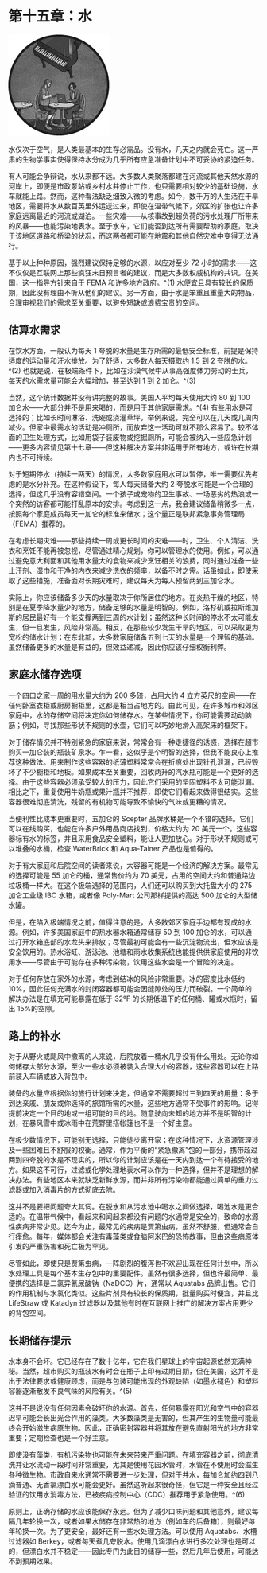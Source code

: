 # 第十五章：水

![](img/chapterart.png)

水仅次于空气，是人类最基本的生存必需品。没有水，几天之内就会死亡。这一严肃的生物学事实使得保持水分成为几乎所有应急准备计划中不可妥协的紧迫任务。

有人可能会争辩说，水从来都不远。大多数人类聚落都建在河流或其他天然水源的河岸上，即便是市政泵站或乡村水井停止工作，也只需要相对较少的基础设施，水车就能上路。然而，这种看法缺乏细致入微的考虑。如今，数千万的人生活在干旱地区，需要将水从数百英里外运送过来，即使在温带气候下，郊区的扩张也让许多家庭远离最近的河流或湖泊。一些灾难——从核事故到超负荷的污水处理厂所带来的风暴——也能污染地表水。至于水车，它们能否到达所有需要帮助的家庭，取决于该地区道路和桥梁的状况，而这两者都可能在地震和其他自然灾难中变得无法通行。

基于以上种种原因，强烈建议保持足够的水源，以应对至少 72 小时的需求——这不仅仅是互联网上那些疯狂末日预言者的建议，而是大多数权威机构的共识。在美国，这一指导方针来自于 FEMA 和许多地方政府。^(1) 水便宜且具有较长的保质期，因此没有理由不听从他们的建议。另一方面，由于水是笨重且重量大的物品，合理审视我们的需求至关重要，以避免短缺或浪费宝贵的空间。

## 估算水需求

在饮水方面，一般认为每天 1 夸脱的水量是生存所需的最低安全标准，前提是保持适度的运动量和汗水排放。为了舒适，大多数人每天摄取约 1.5 到 2 夸脱的水。^(2) 也就是说，在极端条件下，比如在沙漠气候中从事高强度体力劳动的士兵，每天的水需求量可能会大幅增加，甚至达到 1 到 2 加仑。^(3)

当然，这个统计数据并没有讲完整的故事。美国人平均每天使用大约 80 到 100 加仑水——大部分并不是用来喝的，而是用于其他家庭需求。^(4) 有些用水是可选择的；比如长时间淋浴、洗碗或浇灌草坪，举例来说，完全可以在几天或几周内减少。但家中最需水的活动是冲厕所，而放弃这一活动可就不那么容易了。较不体面的卫生处理方式，比如用袋子装废物或挖掘厕所，可能会被纳入一些应急计划——更多内容请见第十七章——但这种解决方案并非适用于所有地方，或许在长期内也不可持续。

对于短期停水（持续一两天）的情况，大多数家庭用水可以暂停，唯一需要优先考虑的是水分补充。在这种假设下，每人每天储备大约 2 夸脱水可能是一个合理的选择，但这几乎没有容错空间。一个孩子或宠物的卫生事故、一场恶劣的热浪或一个突然的访客都可能打乱原本的安排。考虑到这一点，我会建议储备稍微多一点，按照每个家庭成员每天一加仑的标准来储水；这个量正是联邦紧急事务管理局（FEMA）推荐的。

在考虑长期灾难——那些持续一周或更长时间的灾难——时，卫生、个人清洁、洗衣和烹饪不能再被忽视，尽管通过精心规划，你可以管理水的使用。例如，可以通过避免意大利面和其他用水量大的食物来减少烹饪相关的浪费，同时通过准备一些止汗剂、湿巾和干净的内衣来减少洗衣的频率，以备不时之需。话虽如此，即使采取了这些措施，准备面对长期灾难时，建议每天为每人预留两到三加仑水。

实际上，你应该储备多少天的水量取决于你所居住的地方。在炎热干燥的地区，特别是在夏季降水量少的地方，储备足够的水量是明智的。例如，洛杉矶或拉斯维加斯的居民最好有一个能支撑两到三周的水计划；虽然这种长时间的停水不太可能发生，但一旦发生，风险非常高。相反，在那些较少发生干旱的地区，可以采取更为宽松的储水计划；在东北部，大多数家庭储备五到七天的水量是一个理智的基础。虽然储备更多的水量是有益的，但效益递减，因此你应该仔细权衡利弊。

## 家庭水储存选项

一个四口之家一周的用水量大约为 200 多磅，占用大约 4 立方英尺的空间——在任何卧室衣柜或厨房橱柜里，这都是相当占地方的。由此可见，在许多城市和郊区家庭中，水的存储空间将决定你如何储存水。在某些情况下，你可能需要动动脑筋；例如，寻找那些形状不规则的水壶，它们可以巧妙地滑入高架床的框架下。

对于储存情况并不特别紧急的家庭来说，常常会有一种走捷径的诱惑，选择在超市购买一加仑装的瓶装矿泉水。乍一看，这似乎是个明智的选择，但我不能良心上推荐这种做法。用来制作这些容器的纸薄塑料常常会在折痕处出现针孔泄漏，已经毁坏了不少橱柜和地板。如果成本至关重要，回收两升的汽水瓶可能是一个更好的选择。由于这些容器必须承受较大的压力，因此它们采用的坚固塑料不太可能泄漏。相比之下，重复使用牛奶瓶或果汁瓶并不推荐，即使它们看起来做得很结实。这些容器很难彻底清洗，残留的有机物可能导致不愉快的气味或更糟的情况。

当便利性比成本更重要时，五加仑的 Scepter 品牌水桶是一个不错的选择。它们可以在线购买，也能在许多户外用品商店找到，价格大约为 20 美元一个。这些容器标有水的标签，并且采用食品安全塑料，能让人更加放心。对于形状不规则或可以堆叠的水桶，检查 WaterBrick 和 Aqua-Tainer 产品也是值得的。

对于有大家庭和后院空间的读者来说，大容器可能是一个经济的解决方案。最常见的选择可能是 55 加仑的桶，通常售价约为 70 美元，占用的空间大约和普通路边垃圾桶一样大。在这个极端选择的范围内，人们还可以购买到大托盘大小的 275 加仑工业级 IBC 水箱，或者像 Poly-Mart 公司那样提供的高达 500 加仑的大型储水罐。

但是，在陷入极端情况之前，值得注意的是，大多数郊区家庭手边都有现成的水源。例如，许多美国家庭中的热水器水箱通常储存 50 到 100 加仑的水，可以通过打开水箱底部的水龙头来排放；尽管最初可能会有一些沉淀物流出，但水应该是安全饮用的。热水浴缸、游泳池、池塘和雨水收集系统也能提供供家庭使用的非饮用水——尽管由于可能存在多种污染物，饮用这些水会是一个冒险的决定。

对于任何存放在家外的水源，考虑到结冰的风险非常重要。冰的密度比水低约 10%，因此任何充满水的封闭容器都可能会因缝隙处的压力而破裂。一个简单的解决办法是在填充可能暴露在低于 32°F 的长期低温下的任何桶、罐或水瓶时，留出 15%的空隙。

## 路上的补水

对于从野火或飓风中撤离的人来说，后院放着一桶水几乎没有什么用处。无论你如何储存大部分水源，至少一些水必须被装入合理大小的容器，这些容器可以在上路前装入车辆或放入背包中。

装备的水量应根据你的旅行计划来决定，但通常不需要超过三到四天的用量：多于到达亲戚、朋友或你选择的旅馆所需的水量，这些地方通常不受事件的影响。记得提前决定一个目的地或一组可能的目的地。随意驶向未知的地方并不是明智的计划，在暴风雪中或冰雨中在荒野里搭帐篷也不是一个好主意。

在极少数情况下，可能别无选择，只能徒步离开家；在这种情况下，水资源管理涉及一些困难且不舒服的权衡。通常，作为平衡的“紧急撤离”包的一部分，携带超过两到四夸脱的水是不现实的，所以你的计划应该是在一天内到达一个有待接受的地方。如果这不可行，过滤或化学处理地表水可以作为一种选择，但并不是理想的解决办法。有些地区本来就缺乏新鲜水源，而并非所有污染物都能通过简单的重力过滤器或加入消毒片的方式彻底去除。

这并不是要把问题夸大其词。在脱水和从污水池中喝水之间做选择，喝池水是更合适的。在温带气候中，看起来和闻起来都没有问题的水通常是安全的，致命的水源性疾病非常少见。迄今为止，最常见的疾病是贾第虫病，虽然不舒服，但通常会自行痊愈。每年，媒体都会关注有毒藻类或食脑阿米巴的恐怖故事，但由这些病原体引发的严重伤害和死亡极为罕见。

尽管如此，即使只是贾第虫病，一阵剧烈的腹泻也不欢迎出现在任何计划中，所以水处理工具是每个基本生存包中的重要配件。虽然有很多选择，但也许最简单、最便携的选择是二氯异氰尿酸钠（NaDCC）片，通常以 Aquatabs 品牌出售。它们的作用机制与水氯化类似。这些片剂具有较长的保质期，批量购买时便宜，并且比 LifeStraw 或 Katadyn 过滤器以及其他有时在互联网上推广的解决方案占用更少的背包空间。

## 长期储存提示

水本身不会坏。它已经存在了数十亿年，它在我们星球上的宇宙起源依然充满神秘。当然，超市购买的瓶装水有时会在瓶子上印有过期日期，但在美国，这并不是出于法律要求或健康顾虑，而是与包装可能出现的外观缺陷（如墨水褪色）和塑料容器逐渐散发不良气味的风险有关。^(5)

这并不是说没有任何因素会破坏你的水源。首先，任何暴露在阳光和空气中的容器迟早可能会长出光合作用的藻类。大多数藻类是无害的，但其产生的生物量可能最终会开始滋生病原生物。因此，正确密封容器并将其放在避免直射阳光的地方非常重要；定期检查也是一个好主意。

即使没有藻类，有机污染物也可能在未来带来严重问题。在填充容器之前，彻底清洗并让水流动一段时间非常重要，尤其是使用花园水管时，水管在不使用时会滋生各种微生物。市政自来水通常不需要进一步处理，但对于井水，每加仑加约四到八滴普通、无香氯漂白水可能会更好。虽然这听起来很奇怪，但它是一种安全且经过验证的饮用水消毒方法，已被疾病控制中心（CDC）推荐用于紧急使用。^(6)

原则上，正确存储的水应该能保存永远。但为了减少口味问题和其他意外，建议每隔几年轮换一次，或者如果水储存在非常热的地方（例如车的后备箱），则最好每年轮换一次。为了更安全，最好还有一些水处理方法。可以使用 Aquatabs、水槽过滤器如 Berkey，或者每天煮几夸脱水。使用几滴漂白水进行多次处理也是可以的，但漂白水并不稳定——因此专门为此目的储存一些，然后几年后使用，可能达不到预期效果。
